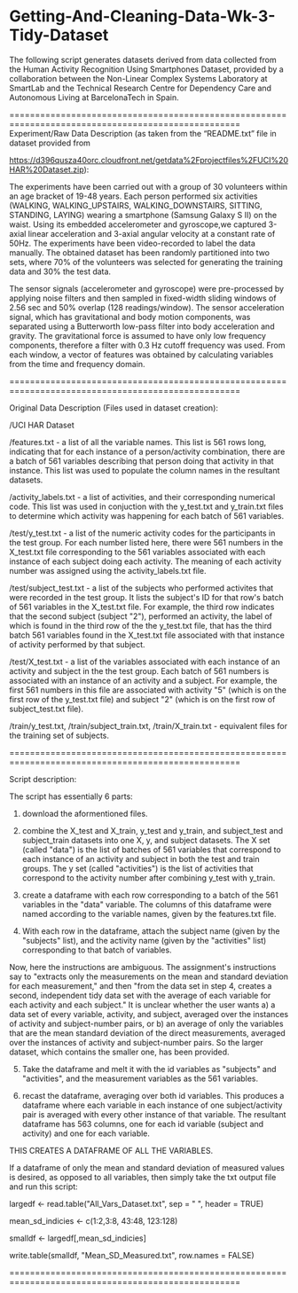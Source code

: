 # Getting-And-Cleaning-Data-Wk-3-Tidy-Dataset

The following script generates datasets derived from data collected from the Human Activity Recognition Using Smartphones Dataset, provided by a collaboration between the Non-Linear Complex Systems Laboratory at SmartLab and the Technical Research Centre for Dependency Care and Autonomous Living at BarcelonaTech in Spain.

===================================================================================================
Experiment/Raw Data Description (as taken from the “README.txt” file in dataset provided from

https://d396qusza40orc.cloudfront.net/getdata%2Fprojectfiles%2FUCI%20HAR%20Dataset.zip):

The experiments have been carried out with a group of 30 volunteers within an age bracket of 19-48 years.
Each person performed six activities (WALKING, WALKING_UPSTAIRS, WALKING_DOWNSTAIRS, SITTING, STANDING, LAYING)
wearing a smartphone (Samsung Galaxy S II) on the waist. Using its embedded accelerometer and gyroscope,we captured 3-axial linear acceleration and 3-axial angular velocity at a constant rate of 50Hz. The experiments have been video-recorded to label the data manually. The obtained dataset has been randomly partitioned into two sets, where 70% of the volunteers was selected for generating the training data and 30% the test data. 

The sensor signals (accelerometer and gyroscope) were pre-processed by applying noise filters and then sampled in fixed-width sliding windows of 2.56 sec and 50% overlap (128 readings/window). The sensor acceleration signal, which has gravitational and body motion components, was separated using a Butterworth low-pass filter into body acceleration and gravity. The gravitational force is assumed to have only low frequency components, therefore a filter with 0.3 Hz cutoff frequency was used. From each window, a vector of features was obtained by calculating variables from the time and frequency domain.

===================================================================================================

Original Data Description (Files used in dataset creation):

/UCI HAR Dataset

/features.txt - a list of all the variable names. This list is 561 rows long, indicating that for each instance of a person/activity combination, there are a batch of 561 variables describing that person doing that activity in that instance. This list was used to populate the column names in the resultant datasets.

/activity_labels.txt - a list of activities, and their corresponding numerical code. This list was used in conjuction with the y_test.txt and y_train.txt files to determine which activity was happening for each batch of 561 variables.
	
/test/y_test.txt - a list of the numeric activity codes for the participants in the test group. For each number listed here, there were 561 numbers in the X_test.txt file corresponding to the 561 variables associated with each instance of each subject doing each activity. The meaning of each activity number was assigned using the activity_labels.txt file.
	
/test/subject_test.txt - a list of the subjects who performed activites that were recorded in the test group. It lists the subject's ID for that row's batch of 561 variables in the X_test.txt file. For example, the third row indicates that the second subject (subject "2"), performed an activity, the label of which is found in the third row of the the y_test.txt file, that has the third batch 561 variables found in the X_test.txt file associated with that instance of activity performed by that subject.
	
/test/X_test.txt - a list of the variables associated with each instance of an activity and subject in the the test group. Each batch of 561 numbers is associated with an instance of an activity and a subject. For example, the first 561 numbers in this file are associated with activity "5" (which is on the first row of the y_test.txt file) and subject "2" (which is on the first row of subject_test.txt file).
	
/train/y_test.txt, /train/subject_train.txt, /train/X_train.txt - equivalent files for the training set of subjects.

===================================================================================================

Script description:

The script has essentially 6 parts:

1) download the aformentioned files.

2) combine the X_test and X_train, y_test and y_train, and subject_test and subject_train datasets into one X, y, and subject datasets. The X set (called "data") is the list of batches of 561 variables that correspond to each instance of an activity and subject in both the test and train groups. The y set (called "activities") is the list of activities that correspond to the activity number after combining y_test with y_train.

3) create a dataframe with each row corresponding to a batch of the 561 variables in the "data" variable. The columns of this dataframe were named according to the variable names, given by the features.txt file.

4) With each row in the dataframe, attach the subject name (given by the "subjects" list), and the activity name (given by the "activities" list) corresponding to that batch of variables.

Now, here the instructions are ambiguous. The assignment's instructions say to "extracts only the measurements on the mean and standard deviation for each measurement," and then "from the data set in step 4, creates a second, independent tidy data set with the average of each variable for each activity and each subject." It is unclear whether the user wants a) a data set of every variable, activity, and subject, averaged over the instances of activity and subject-number pairs, or b) an average of only the variables that are the mean standard deviation of the direct measurements, averaged over the instances of activity and subject-number pairs. So the larger dataset, which contains the smaller one, has been provided.

5) Take the dataframe and melt it with the id variables as "subjects" and "activities", and the measurement variables as the 561 variables.

6) recast the dataframe, averaging over both id variables. This produces a dataframe where each variable in each instance of one subject/activity pair is averaged with every other instance of that variable. The resultant dataframe has 563 columns, one for each id variable (subject and activity) and one for each variable.

THIS CREATES A DATAFRAME OF ALL THE VARIABLES.

If a dataframe of only the mean and standard deviation of measured values is desired, as opposed to all variables, then simply take the txt output file and run this script:

largedf <- read.table("All_Vars_Dataset.txt", sep = " ", header = TRUE)

mean_sd_indicies <- c(1:2,3:8, 43:48, 123:128)

smalldf <- largedf[,mean_sd_indicies]

write.table(smalldf, "Mean_SD_Measured.txt", row.names = FALSE)

===================================================================================================

